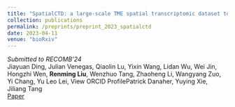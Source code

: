 ```yaml
---
title: "SpatialCTD: a large-scale TME spatial transcriptomic dataset to evaluate cell type deconvolution for immuno-oncology"
collection: publications
permalink: /preprints/preprint_2023_spatialctd
date: 2023-04-11
venue: "bioRxiv"
---
```

*Submitted to RECOMB'24*\
Jiayuan Ding, Julian Venegas, Qiaolin Lu, Yixin Wang, Lidan Wu, Wei Jin, Hongzhi Wen, **Renming Liu**, Wenzhuo Tang, Zhaoheng Li, Wangyang Zuo, Yi Chang, Yu Leo Lei,  View ORCID ProfilePatrick Danaher, Yuying Xie, Jiliang Tang\
[Paper](https://www.biorxiv.org/content/10.1101/2023.04.11.536333v1.abstract)
